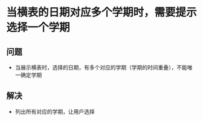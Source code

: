 # 当横表的日期对应多个学期时，需要提示选择一个学期

## 问题
* 当展示横表时，选择的日期，有多个对应的学期（学期的时间重叠），不能唯一确定学期

## 解决
* 列出所有对应的学期，让用户选择

